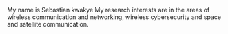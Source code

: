 My name is Sebastian kwakye 
My research interests are in the areas of wireless communication and networking, wireless cybersecurity and space and satellite communication.
